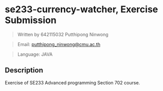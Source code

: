 # se233-currency-watcher, Exercise Submission
> Written by 642115032 Putthipong Ninwong

> Email: putthipong_ninwong@cmu.ac.th

> Language: JAVA

## Description
Exercise of SE233 Advanced programming Section 702 course.  
